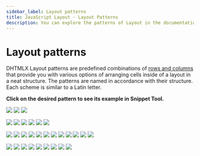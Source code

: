 ```yaml
---
sidebar_label: Layout patterns
title: JavaScript Layout - Layout Patterns 
description: You can explore the patterns of Layout in the documentation of the DHTMLX JavaScript UI library. Browse developer guides and API reference, try out code examples and live demos, and download a free 30-day evaluation version of DHTMLX Suite 7.
---
```


# Layout patterns

DHTMLX Layout patterns are predefined combinations of [rows and columns](layout/layout_structure.md) that provide you with various options of arranging cells inside of a layout in a neat structure. The patterns are named in accordance with their structure. Each scheme is similar to a Latin letter.

**Click on the desired pattern to see its example in Snippet Tool.**

[![](../assets/layout/1c.png)](https://snippet.dhtmlx.com/mzlodj28)
[![](../assets/layout/2e.png)](https://snippet.dhtmlx.com/1oqx20ve)
[![](../assets/layout/2u.png)](https://snippet.dhtmlx.com/yr9mapji)

[![](../assets/layout/3e.png)](https://snippet.dhtmlx.com/v0w2p60c)
[![](../assets/layout/3w.png)](https://snippet.dhtmlx.com/ag01de2d)
[![](../assets/layout/3j.png)](https://snippet.dhtmlx.com/p0fllgaa)
[![](../assets/layout/3l.png)](https://snippet.dhtmlx.com/bozlxz69)
[![](../assets/layout/3t.png)](https://snippet.dhtmlx.com/jnq5cnc7)
[![](../assets/layout/3u.png)](https://snippet.dhtmlx.com/678w7hgb)

[![](../assets/layout/4e.png)](https://snippet.dhtmlx.com/m6nlb0bf)
[![](../assets/layout/4w.png)](https://snippet.dhtmlx.com/uwb6hql7)
[![](../assets/layout/4t.png)](https://snippet.dhtmlx.com/4v52yj8w)
[![](../assets/layout/4u.png)](https://snippet.dhtmlx.com/2s9pdfhv)
[![](../assets/layout/4h.png)](https://snippet.dhtmlx.com/5ekykk2n)
[![](../assets/layout/4i.png)](https://snippet.dhtmlx.com/1c9yzjeu)
[![](../assets/layout/4a.png)](https://snippet.dhtmlx.com/gjr6j6ud)
[![](../assets/layout/4l.png)](https://snippet.dhtmlx.com/1nqgjnqy)
[![](../assets/layout/4j.png)](https://snippet.dhtmlx.com/8km3g1k2)
[![](../assets/layout/4f.png)](https://snippet.dhtmlx.com/l4q0cth9)
[![](../assets/layout/4g.png)](https://snippet.dhtmlx.com/mwrfozsu)
[![](../assets/layout/4c.png)](https://snippet.dhtmlx.com/ww1qk9u7)

[![](../assets/layout/5e.png)](https://snippet.dhtmlx.com/wnn4xfu4)
[![](../assets/layout/5w.png)](https://snippet.dhtmlx.com/jo5z28kr)
[![](../assets/layout/5u.png)](https://snippet.dhtmlx.com/khbg58k4)
[![](../assets/layout/5h.png)](https://snippet.dhtmlx.com/xr6jv9kk)
[![](../assets/layout/5i.png)](https://snippet.dhtmlx.com/873bxvak)
[![](../assets/layout/5k.png)](https://snippet.dhtmlx.com/v81rvnep)
[![](../assets/layout/5s.png)](https://snippet.dhtmlx.com/udo1jwmw)
[![](../assets/layout/5g.png)](https://snippet.dhtmlx.com/v8zw7jzr)
[![](../assets/layout/5c.png)](https://snippet.dhtmlx.com/rkpj3k4h)
